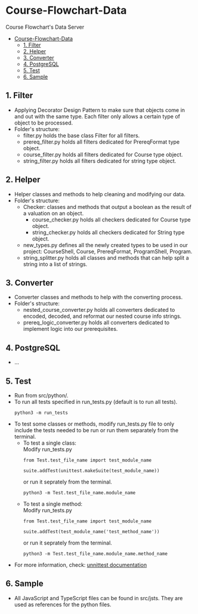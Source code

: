 # Course-Flowchart-Data
Course Flowchart's Data Server

- [Course-Flowchart-Data](#course-flowchart-data)
  - [1. Filter](#1-filter)
  - [2. Helper](#2-helper)
  - [3. Converter](#3-converter)
  - [4. PostgreSQL](#4-postgresql)
  - [5. Test](#5-test)
  - [6. Sample](#6-sample)

## 1. Filter
- Applying Decorator Design Pattern to make sure that objects come in and out with the same type. Each filter only allows a certain type of object to be processed.
- Folder's structure:
  + filter.py holds the base class Filter for all filters.
  + prereq_filter.py holds all filters dedicated for PrereqFormat type object.
  + course_filter.py holds all filters dedicated for Course type object.
  + string_filter.py holds all filters dedicated for string type object.

## 2. Helper
- Helper classes and methods to help cleaning and modifying our data.
- Folder's structure:
  + Checker: classes and methods that output a boolean as the result of a valuation on an object.
    + course_checker.py holds all checkers dedicated for Course type object.
    + string_checker.py holds all checkers dedicated for String type object.
  + new_types.py defines all the newly created types to be used in our project: CourseShell, Course, PrereqFormat, ProgramShell, Program.
  + string_splitter.py holds all classes and methods that can help split a string into a list of strings.

## 3. Converter
- Converter classes and methods to help with the converting process.
- Folder's structure:
  + nested_course_converter.py holds all converters dedicated to encoded, decoded, and reformat our nested course info strings.
  + prereq_logic_converter.py holds all converters dedicated to implement logic into our prerequisites.

## 4. PostgreSQL
- ...

## 5. Test
- Run from src/python/.
- To run all tests specified in run_tests.py (default is to run all tests).
  ```
  python3 -m run_tests
  ```
- To test some classes or methods, modify run_tests.py file to only include the tests needed to be run or run them separately from the terminal.
  + To test a single class:<br>
    Modify run_tests.py
    ```
    from Test.test_file_name import test_module_name

    suite.addTest(unittest.makeSuite(test_module_name))
    ```
    or run it seprately from the terminal.
    ```
    python3 -m Test.test_file_name.module_name
    ```
  + To test a single method:<br>
    Modify run_tests.py
    ```
    from Test.test_file_name import test_module_name

    suite.addTest(test_module_name('test_method_name'))
    ```
    or run it seprately from the terminal.
    ```
    python3 -m Test.test_file_name.module_name.method_name
    ```
- For more information, check: [unnittest documentation](https://docs.python.org/3/library/unittest.html)
  
## 6. Sample
- All JavaScript and TypeScript files can be found in src/jsts. They are used as references for the python files.